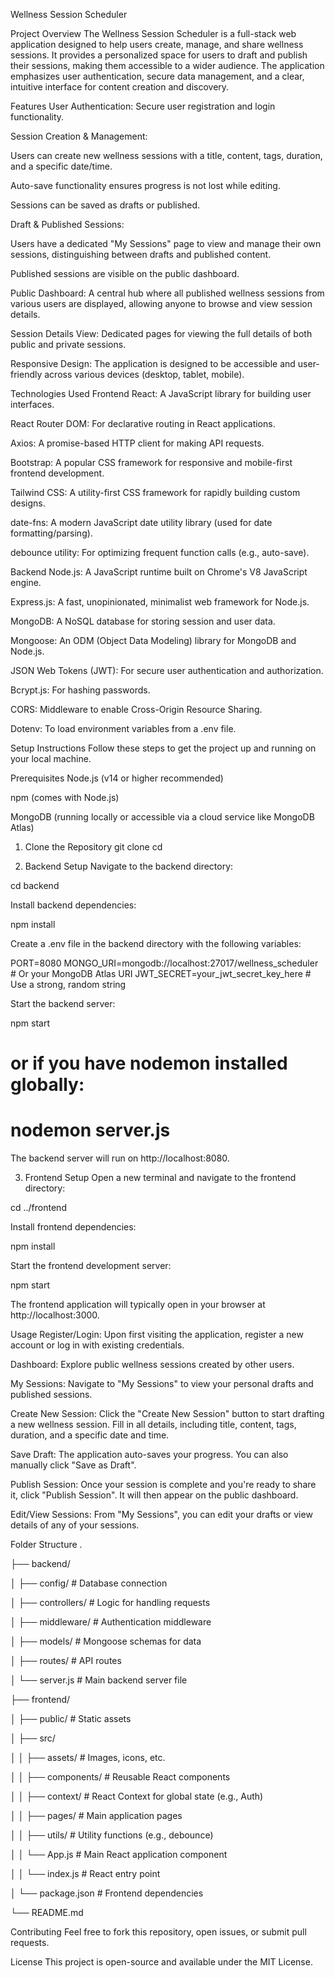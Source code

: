 Wellness Session Scheduler

Project Overview
The Wellness Session Scheduler is a full-stack web application designed to help users create, manage, and share wellness sessions. It provides a personalized space for users to draft and publish their sessions, making them accessible to a wider audience. The application emphasizes user authentication, secure data management, and a clear, intuitive interface for content creation and discovery.

Features
User Authentication: Secure user registration and login functionality.

Session Creation & Management:

Users can create new wellness sessions with a title, content, tags, duration, and a specific date/time.

Auto-save functionality ensures progress is not lost while editing.

Sessions can be saved as drafts or published.

Draft & Published Sessions:

Users have a dedicated "My Sessions" page to view and manage their own sessions, distinguishing between drafts and published content.

Published sessions are visible on the public dashboard.

Public Dashboard: A central hub where all published wellness sessions from various users are displayed, allowing anyone to browse and view session details.

Session Details View: Dedicated pages for viewing the full details of both public and private sessions.

Responsive Design: The application is designed to be accessible and user-friendly across various devices (desktop, tablet, mobile).

Technologies Used
Frontend
React: A JavaScript library for building user interfaces.

React Router DOM: For declarative routing in React applications.

Axios: A promise-based HTTP client for making API requests.

Bootstrap: A popular CSS framework for responsive and mobile-first frontend development.

Tailwind CSS: A utility-first CSS framework for rapidly building custom designs.

date-fns: A modern JavaScript date utility library (used for date formatting/parsing).

debounce utility: For optimizing frequent function calls (e.g., auto-save).

Backend
Node.js: A JavaScript runtime built on Chrome's V8 JavaScript engine.

Express.js: A fast, unopinionated, minimalist web framework for Node.js.

MongoDB: A NoSQL database for storing session and user data.

Mongoose: An ODM (Object Data Modeling) library for MongoDB and Node.js.

JSON Web Tokens (JWT): For secure user authentication and authorization.

Bcrypt.js: For hashing passwords.

CORS: Middleware to enable Cross-Origin Resource Sharing.

Dotenv: To load environment variables from a .env file.

Setup Instructions
Follow these steps to get the project up and running on your local machine.

Prerequisites
Node.js (v14 or higher recommended)

npm (comes with Node.js)

MongoDB (running locally or accessible via a cloud service like MongoDB Atlas)

1. Clone the Repository
git clone <your-repository-url>
cd <your-project-folder>

2. Backend Setup
Navigate to the backend directory:

cd backend

Install backend dependencies:

npm install

Create a .env file in the backend directory with the following variables:

PORT=8080
MONGO_URI=mongodb://localhost:27017/wellness_scheduler # Or your MongoDB Atlas URI
JWT_SECRET=your_jwt_secret_key_here # Use a strong, random string

Start the backend server:

npm start
# or if you have nodemon installed globally:
# nodemon server.js

The backend server will run on http://localhost:8080.

3. Frontend Setup
Open a new terminal and navigate to the frontend directory:

cd ../frontend

Install frontend dependencies:

npm install

Start the frontend development server:

npm start

The frontend application will typically open in your browser at http://localhost:3000.

Usage
Register/Login: Upon first visiting the application, register a new account or log in with existing credentials.

Dashboard: Explore public wellness sessions created by other users.

My Sessions: Navigate to "My Sessions" to view your personal drafts and published sessions.

Create New Session: Click the "Create New Session" button to start drafting a new wellness session. Fill in all details, including title, content, tags, duration, and a specific date and time.

Save Draft: The application auto-saves your progress. You can also manually click "Save as Draft".

Publish Session: Once your session is complete and you're ready to share it, click "Publish Session". It will then appear on the public dashboard.

Edit/View Sessions: From "My Sessions", you can edit your drafts or view details of any of your sessions.

Folder Structure
.

├── backend/

│   ├── config/             # Database connection

│   ├── controllers/        # Logic for handling requests

│   ├── middleware/         # Authentication middleware

│   ├── models/             # Mongoose schemas for data

│   ├── routes/             # API routes

│   └── server.js           # Main backend server file

├── frontend/

│   ├── public/             # Static assets 

│   ├── src/

│   │   ├── assets/         # Images, icons, etc.

│   │   ├── components/     # Reusable React components

│   │   ├── context/        # React Context for global state (e.g., Auth)

│   │   ├── pages/          # Main application pages

│   │   ├── utils/          # Utility functions (e.g., debounce)

│   │   └── App.js          # Main React application component

│   │   └── index.js        # React entry point

│   └── package.json        # Frontend dependencies

└── README.md

Contributing
Feel free to fork this repository, open issues, or submit pull requests.

License
This project is open-source and available under the MIT License.
